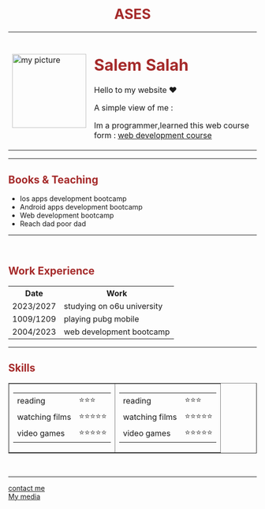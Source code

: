 <!DOCTYPE html>
<html lang="en">
<head>
    <meta charset="UTF-8">
    <meta http-equiv="X-UA-Compatible" content="IE=edge">
    <meta name="viewport" content="width=device-width, initial-scale=1.0">
    <link rel="stylesheet" href="index.css">
    <title>My CV</title>
</head>
<body>
    <br>
    <center><h1 style="color:brown">ASES</h1></center>
    <table cellspacing="50">
        <tr>
            <td><img src="pic.png" alt="my picture" width="150" height="150"></td>
            <td>
                <h1 style="color:brown">Salem Salah</h1>
                <p>Hello to my website ♥</p>
                <p>A simple view of me :</p>
                <p>Im a programmer,learned this web course form  : <a href="https://www.youtube.com/watch?v=qfPUMV9J5yw">web development course</a></p>
            </td>
        </tr>
    </table>
    <hr noshade size="3">
    <h2 style="color:brown">Books & Teaching</h2>
    <ul>
        <li>Ios apps development bootcamp</li>
        <li>Android apps development bootcamp</li>
        <li>Web development bootcamp</li>
        <li>Reach dad poor dad</li>
    </ul>
    <hr noshade size="3" >
    <br>
    <H2 style="color:brown">Work Experience</H2>
    <table cellspacing="10">
        <tr>
            <th>Date</th>
            <th>Work </th>
        </tr>
        <tr>
            <td>2023/2027</td>
            <td>studying on o6u university </td>
        </tr>
        <tr>
            <td>1009/1209</td>
            <td>playing pubg mobile</td>
        </tr>
        <tr>
            <td>2004/2023</td>
            <td> web development bootcamp </td>
        </tr>
    </table>
    <hr noshade size="3">
    <h2 style="color:brown">Skills</h2>
    <table border="1" >
        <tr>
            <td>
                <table>
                    <tr>
                <td>reading</td>
                <td>⭐⭐⭐</td>
                    </tr>
                    <tr>
                <td>watching films</td>
                <td>⭐⭐⭐⭐⭐</td>
                    </tr>
                    <tr>
                <td>video games</td>
                <td>⭐⭐⭐⭐⭐</td>
                    </tr>
                </table>
            </td>
            <td>
                <table>
                    <tr>
                <td>reading</td>
                <td>⭐⭐⭐</td>
                    </tr>
                    <tr>
                <td>watching films</td>
                <td>⭐⭐⭐⭐⭐</td>
                    </tr>
                    <tr>
                <td>video games</td>
                <td>⭐⭐⭐⭐⭐</td>
                    </tr>
                </table>
            </td>
        </tr>
    </table>
    <br>
    <hr noshade size="3">
    <a href="contact.html" >contact me</a>
    <br>
    <a href="media.html" >My media</a>
</body>
</html>
